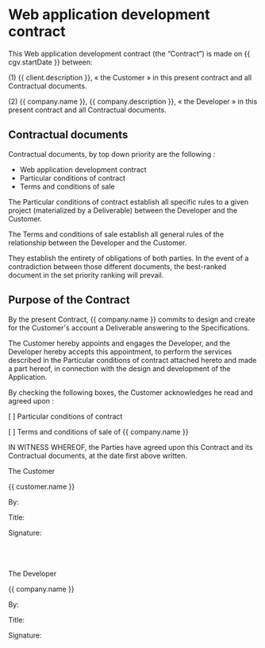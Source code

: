 # Web application development contract

This Web application development contract (the “Contract”) is made on {{ cgv.startDate }} between:

(1) {{ client.description }},
« the Customer » in this present contract and all Contractual documents.

(2) {{ company.name }}, {{ company.description }},
« the Developer » in this present contract and all Contractual documents.

## Contractual documents

Contractual documents, by top down priority are the following :

* Web application development contract
* Particular conditions of contract
* Terms and conditions of sale

The Particular conditions of contract establish all specific rules to a given project (materialized by a Deliverable) between the Developer and the Customer.

The Terms and conditions of sale establish all general rules of the relationship between the Developer and the Customer.

They establish the entirety of obligations of both parties. In the event of a contradiction between those different
documents, the best-ranked document in the set priority ranking will prevail.

## Purpose of the Contract

By the present Contract, {{ company.name }} commits to design and create for the Customer's account a Deliverable answering to the Specifications.

The Customer hereby appoints and engages the Developer, and the Developer hereby accepts this appointment, to perform the services described in the Particular conditions of contract attached hereto and made a part hereof, in connection with the design and development of the Application.

By checking the following boxes, the Customer acknowledges he read and agreed upon :

[        ] Particular conditions of contract

[        ] Terms and conditions of sale of {{ company.name }}

IN WITNESS WHEREOF, the Parties have agreed upon this Contract and its Contractual documents, at the date first above written.

The Customer

{{ customer.name }}

By:

Title:


Signature:


<br/>
<br/>
<br/>
The Developer

{{ company.name }}

By:

Title:


Signature:




